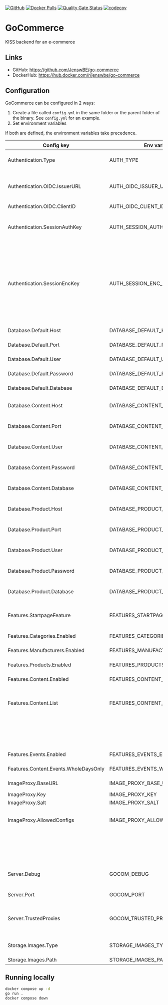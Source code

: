 [![GitHub](https://img.shields.io/github/license/JenswBE/go-commerce)](https://github.com/JenswBE/go-commerce)
[![Docker Pulls](https://img.shields.io/docker/pulls/jenswbe/go-commerce)](https://hub.docker.com/r/jenswbe/go-commerce)
[![Quality Gate Status](https://sonarcloud.io/api/project_badges/measure?project=JenswBE_go-commerce&metric=alert_status)](https://sonarcloud.io/summary/new_code?id=JenswBE_go-commerce)
[![codecov](https://codecov.io/gh/JenswBE/go-commerce/branch/main/graph/badge.svg?token=S2oyV1sTWU)](https://codecov.io/gh/JenswBE/go-commerce)

# GoCommerce

KISS backend for an e-commerce

## Links

- GitHub: https://github.com/JenswBE/go-commerce
- DockerHub: https://hub.docker.com/r/jenswbe/go-commerce

## Configuration

GoCommerce can be configured in 2 ways:

1. Create a file called `config.yml` in the same folder or the parent folder of the binary. See `config.yml` for an example.
2. Set environment variables

If both are defined, the environment variables take precedence.

| Config key                            | Env variable                    | Description                                                                                                | Default value  |
| ------------------------------------- | ------------------------------- | ---------------------------------------------------------------------------------------------------------- | -------------- |
| Authentication.Type                   | AUTH_TYPE                       | Switch between OIDC and NONE (latter should only be used for testing)                                      |                |
| Authentication.OIDC.IssuerURL         | AUTH_OIDC_ISSUER_URL            | URL to OpenID Configuration Issuer (without `.well-known/openid-configuration`)                            |                |
| Authentication.OIDC.ClientID          | AUTH_OIDC_CLIENT_ID             | Client ID for OIDC                                                                                         |                |
| Authentication.SessionAuthKey         | AUTH_SESSION_AUTH_KEY           | Authentication key for session tokens. Mandatory and must be a base64 encoded string of 64 bytes.          |                |
|                                       |                                 | Can be generated using `openssl rand -base64 64 \| paste --delimiters '' --serial`                         |                |
| Authentication.SessionEncKey          | AUTH_SESSION_ENC_KEY            | Encryption key for session tokens. Mandatory and must be a base64 encoded string of 32 bytes.              |                |
|                                       |                                 | Can be generated using `openssl rand -base64 32 \| paste --delimiters '' --serial`                         |                |
| Database.Default.Host                 | DATABASE_DEFAULT_HOST           | Hostname of the default Postgres datatabase                                                                |                |
| Database.Default.Port                 | DATABASE_DEFAULT_PORT           | Port of the default Postgres datatabase                                                                    | 5432           |
| Database.Default.User                 | DATABASE_DEFAULT_USER           | Username for the default Postgres datatabase                                                               |                |
| Database.Default.Password             | DATABASE_DEFAULT_PASSWORD       | Password for the default Postgres datatabase                                                               |                |
| Database.Default.Database             | DATABASE_DEFAULT_DATABASE       | Database name for default the Postgres datatabase                                                          |                |
| Database.Content.Host                 | DATABASE_CONTENT_HOST           | Override the default hostname for the content Postgres datatabase                                          |                |
| Database.Content.Port                 | DATABASE_CONTENT_PORT           | Override the default port for the content Postgres datatabase                                              |                |
| Database.Content.User                 | DATABASE_CONTENT_USER           | Override the default user for the content Postgres datatabase                                              |                |
| Database.Content.Password             | DATABASE_CONTENT_PASSWORD       | Override the default password for the content Postgres datatabase                                          |                |
| Database.Content.Database             | DATABASE_CONTENT_DATABASE       | Override the default database for the content Postgres datatabase                                          |                |
| Database.Product.Host                 | DATABASE_PRODUCT_HOST           | Override the default hostname for the product Postgres datatabase                                          |                |
| Database.Product.Port                 | DATABASE_PRODUCT_PORT           | Override the default port for the product Postgres datatabase                                              |                |
| Database.Product.User                 | DATABASE_PRODUCT_USER           | Override the default user for the product Postgres datatabase                                              |                |
| Database.Product.Password             | DATABASE_PRODUCT_PASSWORD       | Override the default password for the product Postgres datatabase                                          |                |
| Database.Product.Database             | DATABASE_PRODUCT_DATABASE       | Override the default database for the product Postgres datatabase                                          |                |
| Features.StartpageFeature             | FEATURES_STARTPAGE_FEATURE      | Feature which should be shown as startpage. See below config keys for supported features.                  | Products       |
| Features.Categories.Enabled           | FEATURES_CATEGORIES_ENABLED     | Support for categories is enabled                                                                          | true           |
| Features.Manufacturers.Enabled        | FEATURES_MANUFACTURERS_ENABLED  | Support for manufacturers is enabled                                                                       | true           |
| Features.Products.Enabled             | FEATURES_PRODUCTS_ENABLED       | Support for products is enabled                                                                            | true           |
| Features.Content.Enabled              | FEATURES_CONTENT_ENABLED        | Support for content is enabled                                                                             | true           |
| Features.Content.List                 | FEATURES_CONTENT_LIST           | List of content. New content is automatically added to the DB. Missing content is not removed from the DB. |                |
|                                       |                                 | Config: Object with fields `Name` and `ContentType`                                                        |                |
|                                       |                                 | Env: List of format `Name:ContentType`                                                                     |                |
| Features.Events.Enabled               | FEATURES_EVENTS_ENABLED         | Support for events is enabled                                                                              | true           |
| Features.Content.Events.WholeDaysOnly | FEATURES_EVENTS_WHOLE_DAYS_ONLY | Only events with full days (no time) are supported                                                         | true           |
| ImageProxy.BaseURL                    | IMAGE_PROXY_BASE_URL            | Base URL of your [Imgproxy instance](https://docs.imgproxy.net/)                                           | /images/       |
| ImageProxy.Key                        | IMAGE_PROXY_KEY                 | [Signing key for Imgproxy](https://docs.imgproxy.net/configuration?id=url-signature)                       |                |
| ImageProxy.Salt                       | IMAGE_PROXY_SALT                | [Salt for Imgproxy](https://docs.imgproxy.net/configuration?id=url-signature)                              |                |
| ImageProxy.AllowedConfigs             | IMAGE_PROXY_ALLOWED_CONFIGS     | Comma-separated list of allowed image configs in format width:height:resizingType.                         |                |
|                                       |                                 | Example `100:100:FILL,300:200:FIT`. Use `*` if not limiting the configs.                                   |                |
| Server.Debug                          | GOCOM_DEBUG                     | Set to true to enable debug logging and put API framework in debug mode.                                   | false          |
| Server.Port                           | GOCOM_PORT                      | HTTP port on which the GoCommerce API listens                                                              | 8080           |
| Server.TrustedProxies                 | GOCOM_TRUSTED_PROXIES           | IP's of proxies trusted by GoCommerce. Header `X-Forwarded-For` is only considered for these hosts.        | 172.16.0.0/16  |
| Storage.Images.Type                   | STORAGE_IMAGES_TYPE             | Type of storage used for storing images. Currently only `fs` is supported.                                 | fs             |
| Storage.Images.Path                   | STORAGE_IMAGES_PATH             | Path for storing images                                                                                    | ./files/images |

## Running locally

```bash
docker compose up -d
go run .
docker compose down
```
